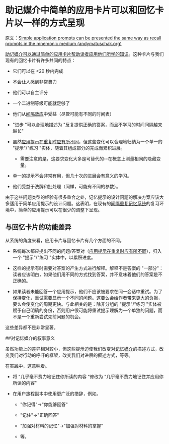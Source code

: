 # 助记媒介中简单的应用卡片可以和回忆卡片以一样的方式呈现

原文：[Simple application prompts can be presented the same way as recall prompts in the mnemonic medium (andymatuschak.org)](https://notes.andymatuschak.org/z7G53bg3it1M673EPpYfNfufbzyRqqKBkt3oZ)

[助记媒介可以通过简单的应用卡片帮助读者应用他们所学的知识](https://notes.andymatuschak.org/z6Y8xDS2AJyE1d34X99y14Sk1A7YCNas5kFjA)。这种卡片与我们现有的回忆卡片有许多共同的特点：

- 它们可以在 <20 秒内完成

- 不会让人感到非常费力

- 他们可以自主评分

- 一个二进制等级可能就足够了

- 他们从[间隔效应](https://notes.andymatuschak.org/z5oCe7JTrkYfmb6SHE4n5HxisE7PdwS6nmXEw)中受益（尽管可能有不同的时间表）

- "进步 "可以合理地描述为 "反复提供正确的答案，而且不学习的时间间隔越来越长"

- 虽然[应用提示在重复时应有所不同](https://notes.andymatuschak.org/z7hqxNNJkeS2eta2eVaUx7cGB27axq2bw3h2y)，但这些变化可以合理地归纳为一个单一的 "提示"/"练习 "实体，随着其组成部分的完成而累积进展。

  - 需要注意的是，这要求变化大多是可替代的--在概念上测量相同的隐藏变量。

- 单一的提示不会非常有用，但几十次的进展会有意义的学习。

- 他们受益于洗牌和批处理（同样，可能有不同的参数）。

由于这些问题类型的经验有很多重合之处，记忆提示的设计问题的解决方案应该大多适用于简单应用提示的设计问题。这表明，在现有的[间隔重复记忆系统](https://notes.andymatuschak.org/z4eXdSMJFv2qVGXSUEKH4vdcHBrLHcFY1ZGfC)的复习环境中，简单的应用提示可以在很少的调整下呈现。

## 与回忆卡片的功能差异

从系统的角度来看，应用卡片与回忆卡片有几个方面的不同。

- 系统每次都应提出不同的问题/答案对（[应用提示在重复时应有所不同](https://notes.andymatuschak.org/z7hqxNNJkeS2eta2eVaUx7cGB27axq2bw3h2y)），归入一个 "提示"/"练习 "实体中，以累积进度。

- 这样的提示有时需要对答案的产生方式进行解释。解释不是答案的 "一部分"：读者应该明白，如果他们用不同的方式找到答案，并不意味着他们的答案是不正确的。

- 如果读者未能回答一个应用提示，他们不应该被要求在同一会话中重试。为了保持变化，重试需要显示一个不同的问题。这要么会给作者带来更大的负担，要么会使变化的周期更快。与此相关的是：除非分组的 "提示"/"练习 "实体被赋予自己明确的身份，否则用户很可能将重试提示理解为一个单独的问题，而不是一个重新尝试先前问题的机会。

这些差异都不是非常显著。

##对记忆媒介的叙事意义

虽然功能上的差异相对较小，但这些提示迫使我们改变对[记忆媒介](https://notes.andymatuschak.org/z4rRX3qwSSJRsEkdXKwH2shamgHNeRthrMLiF)的描述方式，改变我们对行动的呼吁的框架，改变我们对进展的叙述方式，等等。

在实践中，这意味着。

- 将 "几乎毫不费力地记住你所读的内容 "修改为 "几乎毫不费力地记住并应用你所读的内容"

- 在用户旅程副本中使用更广泛的措辞，例如。

  - "你记得"->"你能够回答"

  - "记住"->"正确回答"

  - "加强对材料的记忆"->"加强对材料的掌握"

  - 等。